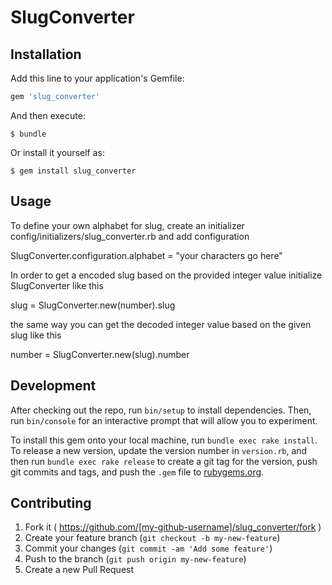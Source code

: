 # SlugConverter

## Installation

Add this line to your application's Gemfile:

```ruby
gem 'slug_converter'
```

And then execute:

    $ bundle

Or install it yourself as:

    $ gem install slug_converter

## Usage
To define your own alphabet for slug, create an initializer config/initializers/slug_converter.rb and add configuration

  SlugConverter.configuration.alphabet = "your characters go here"

In order to get a encoded slug based on the provided integer value initialize SlugConverter like this

  slug = SlugConverter.new(number).slug

the same way you can get the decoded integer value based on the given slug like this

number = SlugConverter.new(slug).number

## Development

After checking out the repo, run `bin/setup` to install dependencies. Then, run `bin/console` for an interactive prompt that will allow you to experiment.

To install this gem onto your local machine, run `bundle exec rake install`. To release a new version, update the version number in `version.rb`, and then run `bundle exec rake release` to create a git tag for the version, push git commits and tags, and push the `.gem` file to [rubygems.org](https://rubygems.org).

## Contributing

1. Fork it ( https://github.com/[my-github-username]/slug_converter/fork )
2. Create your feature branch (`git checkout -b my-new-feature`)
3. Commit your changes (`git commit -am 'Add some feature'`)
4. Push to the branch (`git push origin my-new-feature`)
5. Create a new Pull Request
